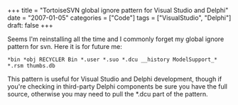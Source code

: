 +++
title = "TortoiseSVN global ignore pattern for Visual Studio and Delphi"
date = "2007-01-05"
categories = ["Code"]
tags = ["VisualStudio", "Delphi"]
draft: false
+++

Seems I'm reinstalling all the time and I commonly forget my global ignore pattern for svn. Here it is for future me:

```
*bin *obj RECYCLER Bin *.user *.suo *.dcu __history ModelSupport_* *.rsm thumbs.db
```

This pattern is useful for Visual Studio and Delphi development, though if you're checking in third-party Delphi components be sure you have the full source, otherwise you may need to pull the *.dcu part of the pattern.
